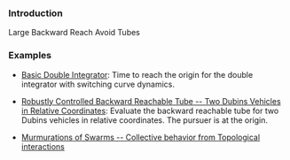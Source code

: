 ### Introduction

Large Backward Reach Avoid Tubes

### Examples

+ [Basic Double Integrator](/Examples/dint_basic.py): Time to reach the origin for the double integrator with switching curve dynamics.

+ [Robustly Controlled Backward Reachable Tube -- Two Dubins Vehicles in Relative Coordinates](/Examples/dubins_rel.py): Evaluate the backward reachable tube for two Dubins vehicles in relative coordinates. The pursuer is at the origin.

+ [Murmurations of Swarms -- Collective behavior from Topological interactions](/Examples/murmurations.py)
